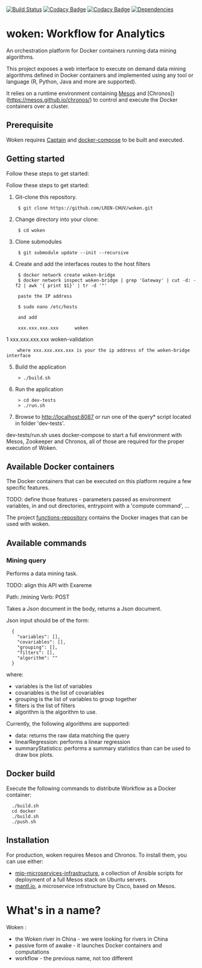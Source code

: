 [![Build Status](https://travis-ci.org/LREN-CHUV/woken.svg?branch=master)](https://travis-ci.org/LREN-CHUV/woken)
[![Codacy Badge](https://api.codacy.com/project/badge/Grade/3a1e546e9f124b44a829f2d0ea488a96)](https://www.codacy.com/app/hbp-mip/woken?utm_source=github.com&amp;utm_medium=referral&amp;utm_content=LREN-CHUV/woken&amp;utm_campaign=Badge_Grade) [![Codacy Badge](https://api.codacy.com/project/badge/Coverage/3a1e546e9f124b44a829f2d0ea488a96)](https://www.codacy.com/app/hbp-mip/woken?utm_source=github.com&amp;utm_medium=referral&amp;utm_content=LREN-CHUV/woken&amp;utm_campaign=Badge_Coverage) [![Dependencies](https://app.updateimpact.com/badge/776816605463187456/woken.svg?config=compile)](https://app.updateimpact.com/latest/776816605463187456/woken)
<!-- TODO
[![codecov.io](https://codecov.io/github/LREN-CHUV/woken/coverage.svg?branch=master)](https://codecov.io/github/LREN-CHUV/woken?branch=master)
-->

# woken: Workflow for Analytics

An orchestration platform for Docker containers running data mining algorithms.

This project exposes a web interface to execute on demand data mining algorithms defined in Docker containers and implemented using any tool or language (R, Python, Java and more are supported).

It relies on a runtime environment containing [Mesos](http://mesos.apache.org) and [Chronos])(https://mesos.github.io/chronos/) to control and execute the Docker containers over a cluster.

## Prerequisite

Woken requires [Captain](https://github.com/harbur/captain) and [docker-compose](https://docs.docker.com/compose/) to be built and executed.

## Getting started

Follow these steps to get started:

Follow these steps to get started:

1. Git-clone this repository.

        $ git clone https://github.com/LREN-CHUV/woken.git

2. Change directory into your clone:

        $ cd woken

3. Clone submodules

        $ git submodule update --init --recursive

4. Create and add the interfaces routes to the host filters

        $ docker network create woken-bridge
        $ docker network inspect woken-bridge | grep 'Gateway' | cut -d: -f2 | awk '{ print $1}' | tr -d '"'

        paste the IP address

        $ sudo nano /etc/hosts

        and add

        xxx.xxx.xxx.xxx      woken
1       xxx.xxx.xxx.xxx      woken-validation

        where xxx.xxx.xxx.xxx is your the ip address of the woken-bridge interface

5. Build the application

        > ./build.sh

6. Run the application

        > cd dev-tests
        > ./run.sh

7. Browse to [http://localhost:8087](http://localhost:8087/) or run one of the query* script located in folder 'dev-tests'.

dev-tests/run.sh uses docker-compose to start a full environment with Mesos, Zookeeper and Chronos, all of those are required for the proper execution of Woken.

## Available Docker containers

The Docker containers that can be executed on this platform require a few specific features.

TODO: define those features - parameters passed as environment variables, in and out directories, entrypoint with a 'compute command', ...

The project [functions-repository](https://github.com/LREN-CHUV/functions-repository) contains the Docker images that can be used with woken.

## Available commands

### Mining query

Performs a data mining task.

TODO: align this API with Exareme

Path: /mining
Verb: POST

Takes a Json document in the body, returns a Json document.

Json input should be of the form:

```
  {
    "variables": [],
    "covariables": [],
    "grouping": [],
    "filters": [],
    "algorithm": ""
  }
```

where:
* variables is the list of variables
* covariables is the list of covariables
* grouping is the list of variables to group together
* filters is the list of filters
* algorithm is the algorithm to use.

Currently, the following algorithms are supported:
* data: returns the raw data matching the query
* linearRegression: performs a linear regression
* summaryStatistics: performs a summary statistics than can be used to draw box plots.

## Docker build

Execute the following commands to distribute Workflow as a Docker container:

```
  ./build.sh
  cd docker
  ./build.sh
  ./push.sh
```

## Installation

For production, woken requires Mesos and Chronos. To install them, you can use either:

* [mip-microservices-infrastructure](https://github.com/LREN-CHUV/mip-microservices-infrastructure), a collection of Ansible scripts for deployment of a full Mesos stack on Ubuntu servers.
* [mantl.io](https://github.com/CiscoCloud/mantl), a microservice infrstructure by Cisco, based on Mesos.

# What's in a name?

Woken :
* the Woken river in China - we were looking for rivers in China
* passive form of awake - it launches Docker containers and computations
* workflow - the previous name, not too different
